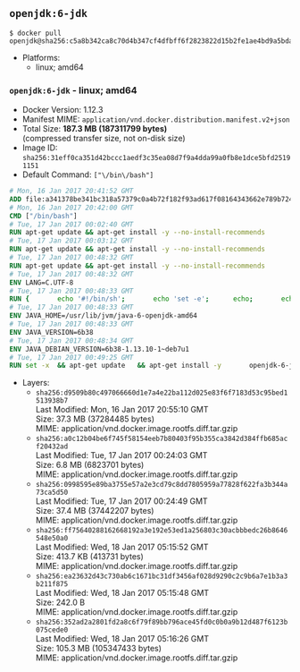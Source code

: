 ## `openjdk:6-jdk`

```console
$ docker pull openjdk@sha256:c5a8b342ca8c70d4b347cf4dfbff6f2823822d15b2fe1ae4bd9a5bda5a2c89ed
```

-	Platforms:
	-	linux; amd64

### `openjdk:6-jdk` - linux; amd64

-	Docker Version: 1.12.3
-	Manifest MIME: `application/vnd.docker.distribution.manifest.v2+json`
-	Total Size: **187.3 MB (187311799 bytes)**  
	(compressed transfer size, not on-disk size)
-	Image ID: `sha256:31eff0ca351d42bccc1aedf3c35ea08d7f9a4dda99a0fb8e1dce5bfd25191151`
-	Default Command: `["\/bin\/bash"]`

```dockerfile
# Mon, 16 Jan 2017 20:41:52 GMT
ADD file:a341378be341bc318a57379c0a4b72f182f93ad617f08164343662e789b7244b in / 
# Mon, 16 Jan 2017 20:42:00 GMT
CMD ["/bin/bash"]
# Tue, 17 Jan 2017 00:02:40 GMT
RUN apt-get update && apt-get install -y --no-install-recommends 		ca-certificates 		curl 		wget 	&& rm -rf /var/lib/apt/lists/*
# Tue, 17 Jan 2017 00:03:12 GMT
RUN apt-get update && apt-get install -y --no-install-recommends 		bzr 		git 		mercurial 		openssh-client 		subversion 				procps 	&& rm -rf /var/lib/apt/lists/*
# Tue, 17 Jan 2017 00:48:32 GMT
RUN apt-get update && apt-get install -y --no-install-recommends 		bzip2 		unzip 		xz-utils 	&& rm -rf /var/lib/apt/lists/*
# Tue, 17 Jan 2017 00:48:32 GMT
ENV LANG=C.UTF-8
# Tue, 17 Jan 2017 00:48:33 GMT
RUN { 		echo '#!/bin/sh'; 		echo 'set -e'; 		echo; 		echo 'dirname "$(dirname "$(readlink -f "$(which javac || which java)")")"'; 	} > /usr/local/bin/docker-java-home 	&& chmod +x /usr/local/bin/docker-java-home
# Tue, 17 Jan 2017 00:48:33 GMT
ENV JAVA_HOME=/usr/lib/jvm/java-6-openjdk-amd64
# Tue, 17 Jan 2017 00:48:33 GMT
ENV JAVA_VERSION=6b38
# Tue, 17 Jan 2017 00:48:34 GMT
ENV JAVA_DEBIAN_VERSION=6b38-1.13.10-1~deb7u1
# Tue, 17 Jan 2017 00:49:25 GMT
RUN set -x 	&& apt-get update 	&& apt-get install -y 		openjdk-6-jdk="$JAVA_DEBIAN_VERSION" 	&& rm -rf /var/lib/apt/lists/* 	&& [ "$JAVA_HOME" = "$(docker-java-home)" ]
```

-	Layers:
	-	`sha256:d9509b80c497066660d1e7a4e22ba112d025e83f6f7183d53c95bed1513938b7`  
		Last Modified: Mon, 16 Jan 2017 20:55:10 GMT  
		Size: 37.3 MB (37284485 bytes)  
		MIME: application/vnd.docker.image.rootfs.diff.tar.gzip
	-	`sha256:a0c12b04be6f745f58154eeb7b80403f95b355ca3842d384ffb685acf20432ad`  
		Last Modified: Tue, 17 Jan 2017 00:24:03 GMT  
		Size: 6.8 MB (6823701 bytes)  
		MIME: application/vnd.docker.image.rootfs.diff.tar.gzip
	-	`sha256:0998595e89ba3755e57a2e3cd79c8dd7805959a77828f622fa3b344a73ca5d50`  
		Last Modified: Tue, 17 Jan 2017 00:24:49 GMT  
		Size: 37.4 MB (37442207 bytes)  
		MIME: application/vnd.docker.image.rootfs.diff.tar.gzip
	-	`sha256:ff75640288162668192a3e192e53ed1a256803c30acbbbedc26b8646548e50a0`  
		Last Modified: Wed, 18 Jan 2017 05:15:52 GMT  
		Size: 413.7 KB (413731 bytes)  
		MIME: application/vnd.docker.image.rootfs.diff.tar.gzip
	-	`sha256:ea23632d43c730ab6c1671bc31df3456af028d9290c2c9b6a7e1b3a3b211f875`  
		Last Modified: Wed, 18 Jan 2017 05:15:48 GMT  
		Size: 242.0 B  
		MIME: application/vnd.docker.image.rootfs.diff.tar.gzip
	-	`sha256:352ad2a2801fd2a8c6f79f89bb796ace45fd0c0b0a9b12d487f6123b075cede0`  
		Last Modified: Wed, 18 Jan 2017 05:16:26 GMT  
		Size: 105.3 MB (105347433 bytes)  
		MIME: application/vnd.docker.image.rootfs.diff.tar.gzip
